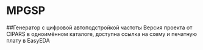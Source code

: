 # MPGSP
##Генератор с цифровой автоподстройкой частоты
Версия проекта от CIPARS в одноимённом каталоге, доступна ссылка на схему
и печатную плату в EasyEDA
